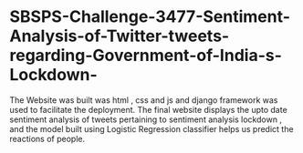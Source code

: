 # SBSPS-Challenge-3477-Sentiment-Analysis-of-Twitter-tweets-regarding-Government-of-India-s-Lockdown-

The Website was built was html , css and js and django framework was used to facilitate the deployment. The final website displays the upto date sentiment analysis of tweets pertaining to sentiment analysis lockdown , and the model built using Logistic Regression classifier helps us predict the reactions of people.
